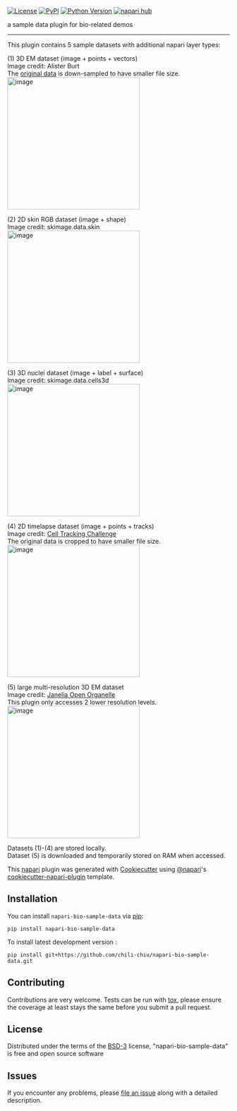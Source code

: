 
[![License](https://img.shields.io/pypi/l/napari-bio-sample-data.svg?color=green)](https://github.com/chili-chiu/napari-bio-sample-data/raw/main/LICENSE)
[![PyPI](https://img.shields.io/pypi/v/napari-bio-sample-data.svg?color=green)](https://pypi.org/project/napari-bio-sample-data)
[![Python Version](https://img.shields.io/pypi/pyversions/napari-bio-sample-data.svg?color=green)](https://python.org)
[![napari hub](https://img.shields.io/endpoint?url=https://api.napari-hub.org/shields/napari-bio-sample-data)](https://napari-hub.org/plugins/napari-bio-sample-data)

a sample data plugin for bio-related demos

----------------------------------
This plugin contains 5 sample datasets with additional napari layer types:

(1) 3D EM dataset (image + points + vectors)  
Image credit: Alister Burt  
The [original data](https://github.com/alisterburt/napari-cryo-et-demo) is down-sampled to have smaller file size.  
<img width="300" alt="image" src="https://user-images.githubusercontent.com/89602983/178569428-7daa2eb8-a3ff-4c0e-8e5f-4f615a55684f.png">

(2) 2D skin RGB dataset (image + shape)  
Image credit: skimage.data.skin  
<img width="300" alt="image" src="https://user-images.githubusercontent.com/89602983/178569580-bf77e55c-71cc-4883-9fe5-ed94e05f2a29.png">
  
(3) 3D nuclei dataset (image + label + surface)  
Image credit: skimage.data.cells3d  
<img width="300" alt="image" src="https://user-images.githubusercontent.com/89602983/178569701-7c9b1cc3-c1c3-4e54-8ca0-fb2b530f858e.png">

(4) 2D timelapse dataset (image + points + tracks)  
Image credit: [Cell Tracking Challenge](http://celltrackingchallenge.net/2d-datasets/)  
The original data is cropped to have smaller file size.  
<img width="300" alt="image" src="https://user-images.githubusercontent.com/89602983/178569846-b995d1cb-c1ec-4363-ba1a-71243ffea4e0.png">

(5) large multi-resolution 3D EM dataset  
Image credit: [Janelia Open Organelle](https://openorganelle.janelia.org/datasets/jrc_hela-1)   
This plugin only accesses 2 lower resolution levels.  
<img width="300" alt="image" src="https://user-images.githubusercontent.com/89602983/178570136-6f59ba3c-d687-446c-9f5e-1df567a62948.png">

Datasets (1)-(4) are stored locally.   
Dataset (5) is downloaded and temporarily stored on RAM when accessed.    

This [napari] plugin was generated with [Cookiecutter] using [@napari]'s [cookiecutter-napari-plugin] template.

<!--
Don't miss the full getting started guide to set up your new package:
https://github.com/napari/cookiecutter-napari-plugin#getting-started

and review the napari docs for plugin developers:
https://napari.org/plugins/index.html
-->

## Installation

You can install `napari-bio-sample-data` via [pip]:

    pip install napari-bio-sample-data

To install latest development version :

    pip install git+https://github.com/chili-chiu/napari-bio-sample-data.git


## Contributing

Contributions are very welcome. Tests can be run with [tox], please ensure
the coverage at least stays the same before you submit a pull request.

## License

Distributed under the terms of the [BSD-3] license,
"napari-bio-sample-data" is free and open source software

## Issues

If you encounter any problems, please [file an issue] along with a detailed description.

[napari]: https://github.com/napari/napari
[Cookiecutter]: https://github.com/audreyr/cookiecutter
[@napari]: https://github.com/napari
[MIT]: http://opensource.org/licenses/MIT
[BSD-3]: http://opensource.org/licenses/BSD-3-Clause
[GNU GPL v3.0]: http://www.gnu.org/licenses/gpl-3.0.txt
[GNU LGPL v3.0]: http://www.gnu.org/licenses/lgpl-3.0.txt
[Apache Software License 2.0]: http://www.apache.org/licenses/LICENSE-2.0
[Mozilla Public License 2.0]: https://www.mozilla.org/media/MPL/2.0/index.txt
[cookiecutter-napari-plugin]: https://github.com/napari/cookiecutter-napari-plugin

[file an issue]: https://github.com/chili-chiu/napari-bio-sample-data/issues

[napari]: https://github.com/napari/napari
[tox]: https://tox.readthedocs.io/en/latest/
[pip]: https://pypi.org/project/pip/
[PyPI]: https://pypi.org/
